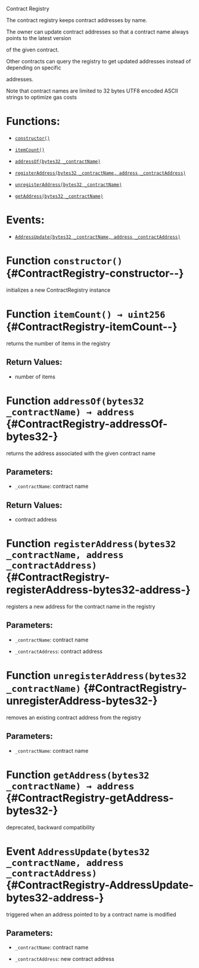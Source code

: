 Contract Registry

The contract registry keeps contract addresses by name.

The owner can update contract addresses so that a contract name always points to the latest version

of the given contract.

Other contracts can query the registry to get updated addresses instead of depending on specific

addresses.

Note that contract names are limited to 32 bytes UTF8 encoded ASCII strings to optimize gas costs

# Functions:

- [`constructor()`](#ContractRegistry-constructor--)

- [`itemCount()`](#ContractRegistry-itemCount--)

- [`addressOf(bytes32 _contractName)`](#ContractRegistry-addressOf-bytes32-)

- [`registerAddress(bytes32 _contractName, address _contractAddress)`](#ContractRegistry-registerAddress-bytes32-address-)

- [`unregisterAddress(bytes32 _contractName)`](#ContractRegistry-unregisterAddress-bytes32-)

- [`getAddress(bytes32 _contractName)`](#ContractRegistry-getAddress-bytes32-)

# Events:

- [`AddressUpdate(bytes32 _contractName, address _contractAddress)`](#ContractRegistry-AddressUpdate-bytes32-address-)

# Function `constructor()` {#ContractRegistry-constructor--}

initializes a new ContractRegistry instance

# Function `itemCount() → uint256` {#ContractRegistry-itemCount--}

returns the number of items in the registry

## Return Values:

- number of items

# Function `addressOf(bytes32 _contractName) → address` {#ContractRegistry-addressOf-bytes32-}

returns the address associated with the given contract name

## Parameters:

- `_contractName`:    contract name

## Return Values:

- contract address

# Function `registerAddress(bytes32 _contractName, address _contractAddress)` {#ContractRegistry-registerAddress-bytes32-address-}

registers a new address for the contract name in the registry

## Parameters:

- `_contractName`:     contract name

- `_contractAddress`:  contract address

# Function `unregisterAddress(bytes32 _contractName)` {#ContractRegistry-unregisterAddress-bytes32-}

removes an existing contract address from the registry

## Parameters:

- `_contractName`: contract name

# Function `getAddress(bytes32 _contractName) → address` {#ContractRegistry-getAddress-bytes32-}

deprecated, backward compatibility

# Event `AddressUpdate(bytes32 _contractName, address _contractAddress)` {#ContractRegistry-AddressUpdate-bytes32-address-}

triggered when an address pointed to by a contract name is modified

## Parameters:

- `_contractName`:    contract name

- `_contractAddress`: new contract address
